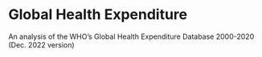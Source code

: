 # Global Health Expenditure
An analysis of the WHO’s Global Health Expenditure Database 2000-2020 (Dec. 2022 version)

